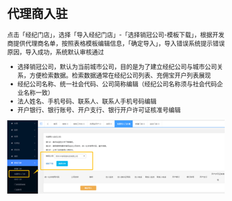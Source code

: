 # 代理商入驻

点击「经纪门店」，选择「导入经纪门店」-「选择销冠公司-模板下载」，根据开发商提供代理商名单，按照表格模板编辑信息，「确定导入」，导入错误系统提示错误原因，导入成功，系统默认审核通过

* 选择销冠公司，默认为当前城市公司，目的是为了建立经纪公司与城市公司关系，方便检索数据。检索数据通常在经纪公司列表、充佣宝开户列表展现
* 经纪公司名称、统一社会代码、公司简称编辑（经纪公司名称须与社会代码企业名称一致）
* 法人姓名、手机号码、联系人、联系人手机号码编辑
* 开户银行、银行账号、开户支行、银行开户许可证核准号编辑

![](/assets/import.png开户123)

